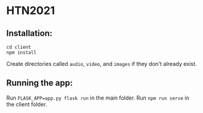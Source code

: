 # HTN2021

## Installation:
```
cd client
npm install
```
Create directories called `audio`, `video`, and `images` if they don't already exist.
## Running the app:
Run `FLASK_APP=app.py flask run` in the main folder.
Run `npm run serve` in the client folder.
